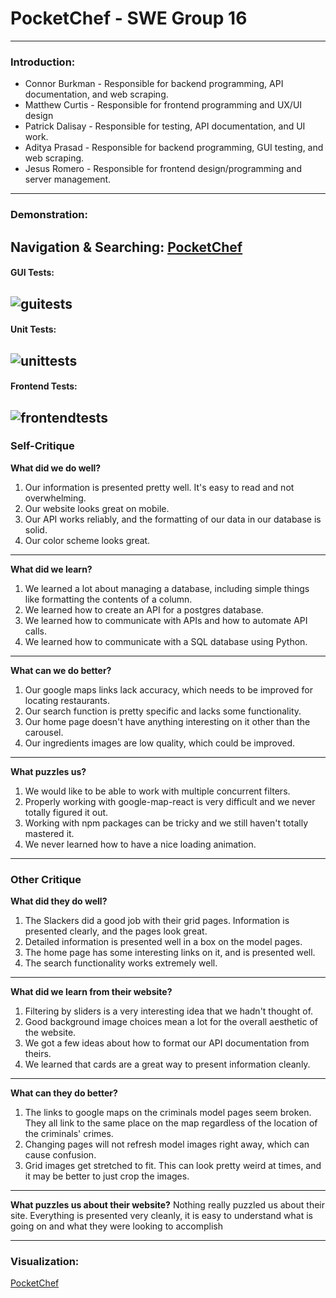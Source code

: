 PocketChef - SWE Group 16
==========
---
### Introduction:
+ Connor Burkman - Responsible for backend programming, API documentation, and web scraping.
+ Matthew Curtis - Responsible for frontend programming and UX/UI design
+ Patrick Dalisay - Responsible for testing, API documentation, and UI work. 
+ Aditya Prasad - Responsible for backend programming, GUI testing, and web scraping.
+ Jesus Romero - Responsible for frontend design/programming and server management.
---
### Demonstration:
Navigation & Searching: 
[PocketChef](https://pocketchef.me)
---
#### GUI Tests:
![guitests](https://i.imgur.com/cWRFUlw.png)
---
#### Unit Tests:
![unittests](https://i.imgur.com/fAbkd5c.png)
---
#### Frontend Tests:
![frontendtests](https://i.imgur.com/Q1HYPKp.png)
---
### Self-Critique
**What did we do well?**
1. Our information is presented pretty well. It's easy to read and not overwhelming.
2. Our website looks great on mobile.
3. Our API works reliably, and the formatting of our data in our database is solid.
4. Our color scheme looks great.
---
**What did we learn?**
1. We learned a lot about managing a database, including simple things like formatting the contents of a column.
2. We learned how to create an API for a postgres database.
3. We learned how to communicate with APIs and how to automate API calls.
4. We learned how to communicate with a SQL database using Python.
---
**What can we do better?**
1. Our google maps links lack accuracy, which needs to be improved for locating restaurants.
2. Our search function is pretty specific and lacks some functionality.
3. Our home page doesn't have anything interesting on it other than the carousel.
4. Our ingredients images are low quality, which could be improved.
---
**What puzzles us?**
1. We would like to be able to work with multiple concurrent filters.
2. Properly working with google-map-react is very difficult and we never totally figured it out.
3. Working with npm packages can be tricky and we still haven't totally mastered it.
4. We never learned how to have a nice loading animation.
---
### Other Critique
**What did they do well?**
1. The Slackers did a good job with their grid pages. Information is presented clearly, and the pages look great.
2. Detailed information is presented well in a box on the model pages.
3. The home page has some interesting links on it, and is presented well.
4. The search functionality works extremely well.
---
**What did we learn from their website?**
1. Filtering by sliders is a very interesting idea that we hadn't thought of.
2. Good background image choices mean a lot for the overall aesthetic of the website.
3. We got a few ideas about how to format our API documentation from theirs.
4. We learned that cards are a great way to present information cleanly.
---
**What can they do better?**
1. The links to google maps on the criminals model pages seem broken. They all link to the same place on the map regardless of the location of the criminals' crimes.
2. Changing pages will not refresh model images right away, which can cause confusion.
3. Grid images get stretched to fit. This can look pretty weird at times, and it may be better to just crop the images.
---
**What puzzles us about their website?**
Nothing really puzzled us about their site. Everything is presented very cleanly, it is easy to understand what is going on and what they were looking to accomplish

---
### Visualization: 
[PocketChef](https://pocketchef.me/visualization)

